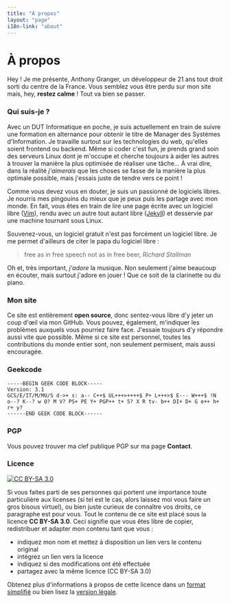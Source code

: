 ```yaml
---
title: "À propos"
layout: "page"
i18n-link: "about"
---
```


# À propos

Hey ! Je me présente, Anthony Granger, un développeur de 21 ans tout droit sorti du centre de la France. Vous semblez vous être perdu sur mon site mais, hey, **restez calme** ! Tout va bien se passer.

### Qui suis-je ?

Avec un DUT Informatique en poche, je suis actuellement en train de suivre une formation en alternance pour obtenir le titre de Manager des Systèmes d'Information. Je travaille surtout sur les technologies du web, qu'elles soient frontend ou backend. Même si coder c'est fun, je prends grand soin des serveurs Linux dont je m'occupe et cherche toujours à aider les autres à trouver la manière la plus optimisée de réaliser une tâche... À vrai dire, dans la réalité *j'aimerais* que les choses se fasse de la manière la plus optimale possible, mais j'essais juste de tendre vers ce point !

Comme vous devez vous en douter, je suis un passionné de logiciels libres. Je nourris mes pingouins du mieux que je peux puis les partage avec mon monde. En fait, vous êtes en train de lire une page écrite avec un logiciel libre ([Vim](http://www.vim.org/)), rendu avec un autre tout autant libre ([Jekyll](https://jekyllrb.com/)) et desservie par une machine tournant sous Linux.

Souvenez-vous, un logiciel gratuit n'est pas forcément un logiciel libre. Je me permet d'ailleurs de citer le papa du logiciel libre :

> free as in free speech not as in free beer, *Richard Stallman*

Oh et, très important, *j'adore* la musique. Non seulement j'aime beaucoup en écouter, mais surtout j'adore en jouer ! Que ce soit de la clarinette ou du piano.

### Mon site

Ce site est entièrement **open source**, donc sentez-vous libre d'y jeter un coup d'œil via mon GitHub. Vous pouvez, également, m'indiquer les problèmes auxquels vous pourriez faire face. J'essaie toujours d'y répondre aussi vite que possible. Même si ce site est personnel, toutes les contributions du monde entier sont, non seulement permisent, mais aussi encouragée.

### Geekcode

```
-----BEGIN GEEK CODE BLOCK-----
Version: 3.1
GCS/E/IT/M/MU/S d->+ s: a-- C++$ UL+++>++++$ P+ L+++>$ E--- W+++$ !N o--? K--? w O? M V? PS+ PE Y+ PGP++ t+ 5? X R tv- b++ DI+ D+ G e++ h+ r+ y?
------END GEEK CODE BLOCK------ 
```

### PGP

Vous pouvez trouver ma clef publique PGP sur ma page **Contact**. 

### Licence

[![CC BY-SA 3.0](https://i.creativecommons.org/l/by-sa/4.0/88x31.png "Creative Commons Attribution-ShareAlike 4.0 International License")](http://creativecommons.org/licenses/by-sa/4.0/)

Si vous faites parti de ses personnes qui portent une importance toute particulière aux licenses (si tel est le cas, alors laissez moi vous faire un gros bisous virtuel), ou bien juste curieux de connaître vos droits, ce paragraphe est pour vous. Tout le contenu de ce site est placé sous la licence **CC BY-SA 3.0**. Ceci signifie que vous êtes libre de copier, redistribuer et adapter mon contenu tant que vous : 

* indiquez mon nom et mettez à disposition un lien vers le contenu original
* intégrez un lien vers la licence
* indiquez si des modifications ont été effectuée
* partagez avec la même licence (CC BY-SA 3.0)

Obtenez plus d'informations à propos de cette licence dans un [format simplifié](http://creativecommons.org/licenses/by-sa/4.0/) ou bien lisez la [version légale](http://creativecommons.org/licenses/by-sa/4.0/legalcode).